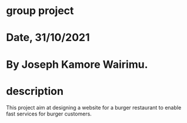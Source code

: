 # group project


# Date, 31/10/2021


# By Joseph Kamore Wairimu.

# description
This project aim at designing a website for a burger restaurant to enable fast services for burger customers.


